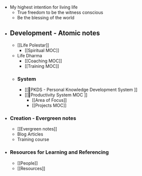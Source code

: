 - My highest intention for living life
    - True freedom to be the witness conscious
    - Be the blessing of the world
- ## Development - Atomic notes
    - [[Life Polestar]]
        - [[Spiritual MOC]]
    - Life Dharma
        - [[Coaching MOC]]
        - [[Training MOC]]
    - ### System
        - [[🌱PKDS - Personal Knowledge Development System ]]
        - [[🧭Productivity System MOC ]]
            - [[Area of Focus]]
            - [[Projects MOC]]
- ### Creation - Evergreen notes
    - [[Evergreen notes]]
    - Blog Articles
    - Training course
- ### Resources for Learning and Referencing
    - [[People]]
    - [[Resources]]

